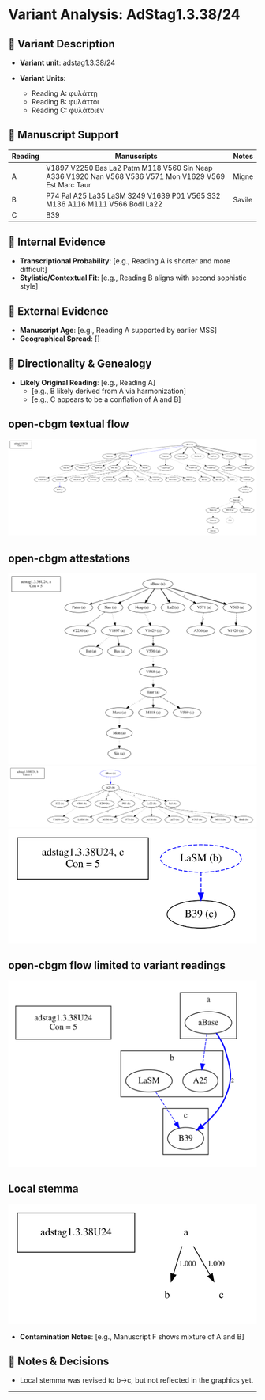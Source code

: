 # Variant Analysis: AdStag1.3.38/24

## 📌 Variant Description
- **Variant unit**: adstag1.3.38/24

- **Variant Units**: 
  - Reading A: φυλάττῃ
  - Reading B: φυλάττοι
  - Reading C: φυλάτοιεν

## 🧬 Manuscript Support
| Reading | Manuscripts | Notes |
|--------|-------------|-------|
| A      | V1897 V2250 Bas La2 Patm M118 V560 Sin Neap A336 V1920 Nan V568 V536 V571 Mon V1629 V569 Est Marc Taur | Migne |
| B      | P74 Pal A25 La35 LaSM S249 V1639 P01 V565 S32 M136 A116 M111 V566 Bodl La22 | Savile |
| C      | B39 |  |

## 🧠 Internal Evidence
- **Transcriptional Probability**: [e.g., Reading A is shorter and more difficult]
- **Stylistic/Contextual Fit**: [e.g., Reading B aligns with second sophistic style]

## 🧭 External Evidence
- **Manuscript Age**: [e.g., Reading A supported by earlier MSS]
- **Geographical Spread**: []

## 🔄 Directionality & Genealogy
- **Likely Original Reading**: [e.g., Reading A]
  - [e.g., B likely derived from A via harmonization]
  - [e.g., C appears to be a conflation of A and B]
## open-cbgm textual flow ##
![adstag1.3.38U24](flow/adstag1.3.38U24-textual-flow.svg "adstag1.3.38U24")
## open-cbgm attestations ##
![adstag1.3.38U24Ra](attestations/adstag1.3.38U24Ra-coherence-attestations.svg "adstag1.3.38U24Ra")
![adstag1.3.38U24Rb](attestations/adstag1.3.38U24Rb-coherence-attestations.svg "adstag1.3.38U24Rb")
![adstag1.3.38U24Rc](attestations/adstag1.3.38U24Rc-coherence-attestations.svg "adstag1.3.38U24Rc")
## open-cbgm flow limited to variant readings ##
![adstag1.3.38U24](variants/adstag1.3.38U24-coherence-variants.svg "adstag1.3.38U24")
## Local stemma ##
![adstag1.3.38U24](local/adstag1.3.38U24-local-stemma.svg "adstag1.3.38U24")

- **Contamination Notes**: [e.g., Manuscript F shows mixture of A and B]

## 📝 Notes & Decisions
- Local stemma was revised to b->c, but not reflected in the graphics yet.

---